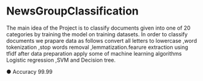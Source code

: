 # NewsGroupClassification
 
The main idea of the Project is to classify documents
given into one of 20 categories by training the model
on training datasets. In order to classify documents we
prapare data as follows convert all letters to lowercase
,word tokenization ,stop words removal
,lemmatization.fearure extraction using tfidf after data
preparation apply some of machine learning
algorithms Logistic regression ,SVM and Decision tree.

● Accuracy 99.99
